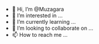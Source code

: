 - 👋 Hi, I’m @Muzagara
- 👀 I’m interested in ...
- 🌱 I’m currently learning ...
- 💞️ I’m looking to collaborate on ...
- 📫 How to reach me ...

<!---
Muzagara/Muzagara is a ✨ special ✨ repository because its `README.md` (this file) appears on your GitHub profile.
You can click the Preview link to take a look at your changes.
--->
